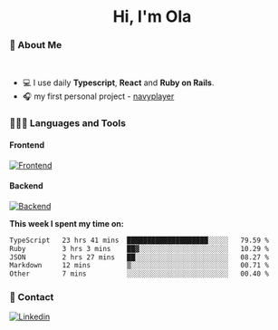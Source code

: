 <h1 align="center">Hi, I'm Ola</h1>

### 💅 About Me

<br/>

- 💻 I use daily **Typescript**, **React** and **Ruby on Rails**.
- 🎧 my first personal project - [navyplayer](https://navyplayer.netlify.app/)

### 👩🏻‍💻 Languages and Tools

#### Frontend

[![Frontend](https://skillicons.dev/icons?i=react,nextjs,ts,js,html,css,scss,tailwind)](https://skillicons.dev)

#### Backend
[![Backend](https://skillicons.dev/icons?i=nodejs,express,nestjs,rails,graphql)](https://skillicons.dev)

**This week I spent my time on:**

<!--START_SECTION:waka-->

```txt
TypeScript   23 hrs 41 mins  ████████████████████░░░░░   79.59 %
Ruby         3 hrs 3 mins    ██▓░░░░░░░░░░░░░░░░░░░░░░   10.29 %
JSON         2 hrs 27 mins   ██░░░░░░░░░░░░░░░░░░░░░░░   08.27 %
Markdown     12 mins         ▒░░░░░░░░░░░░░░░░░░░░░░░░   00.71 %
Other        7 mins          ░░░░░░░░░░░░░░░░░░░░░░░░░   00.40 %
```

<!--END_SECTION:waka-->

### 📨 Contact
  
[![Linkedin](https://skillicons.dev/icons?i=linkedin)](https://linkedin.com/in/aleksandra-kamińska)
